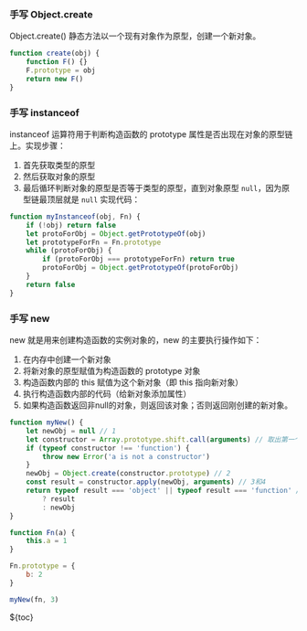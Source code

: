 ### 手写 Object.create

Object.create() 静态方法以一个现有对象作为原型，创建一个新对象。

```js
function create(obj) {
    function F() {}
    F.prototype = obj
    return new F()
}
```

### 手写 instanceof

instanceof 运算符用于判断构造函数的 prototype 属性是否出现在对象的原型链上。实现步骤：

1. 首先获取类型的原型
2. 然后获取对象的原型
3. 最后循环判断对象的原型是否等于类型的原型，直到对象原型 `null`，因为原型链最顶层就是 `null` 实现代码：

```js
function myInstanceof(obj, Fn) {
    if (!obj) return false
    let protoForObj = Object.getPrototypeOf(obj)
    let prototypeForFn = Fn.prototype
    while (protoForObj) {
        if (protoForObj === prototypeForFn) return true
        protoForObj = Object.getPrototypeOf(protoForObj)
    }
    return false
}
```

### 手写 new

new 就是用来创建构造函数的实例对象的，new 的主要执行操作如下：

1. 在内存中创建一个新对象
2. 将新对象的原型赋值为构造函数的 prototype 对象
3. 构造函数内部的 this 赋值为这个新对象（即 this 指向新对象）
4. 执行构造函数内部的代码（给新对象添加属性）
5. 如果构造函数返回非null的对象，则返回该对象；否则返回刚创建的新对象。

```js
function myNew() {
    let newObj = null // 1
    let constructor = Array.prototype.shift.call(arguments) // 取出第一个参数 判断其是否是一个函数
    if (typeof constructor !== 'function') {
        throw new Error('a is not a constructor')
    }
    newObj = Object.create(constructor.prototype) // 2
    const result = constructor.apply(newObj, arguments) // 3和4
    return typeof result === 'object' || typeof result === 'function' // 5
        ? result
        : newObj
}

function Fn(a) {
    this.a = 1
}

Fn.prototype = {
    b: 2
}

myNew(fn, 3)
```

${toc}